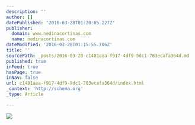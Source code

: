 ```yaml
---
description: ''
author: []
datePublished: '2016-03-28T01:20:05.227Z'
publisher:
  domain: www.nedinacortinas.com
  name: nedinacortinas.com
dateModified: '2016-03-28T01:15:55.706Z'
title: ''
sourcePath: _posts/2016-03-28-c1481aea-f917-4df9-9dc1-783ecafa364d.md
published: true
inFeed: true
hasPage: true
inNav: false
url: c1481aea-f917-4df9-9dc1-783ecafa364d/index.html
_context: 'http://schema.org'
_type: Article

---
```

![](https://static.wixstatic.com/media/626711_7ed665503edf4adfbd2c6c67ce5a7c17.jpg/v1/fill/w_247,h_370,al_c,q_80,usm_0.66_1.00_0.01/626711_7ed665503edf4adfbd2c6c67ce5a7c17.jpg)